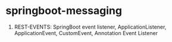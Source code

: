 # springboot-messaging

1) REST-EVENTS: SpringBoot event listener, ApplicationListener, ApplicationEvent, CustomEvent, Annotation Event Listener